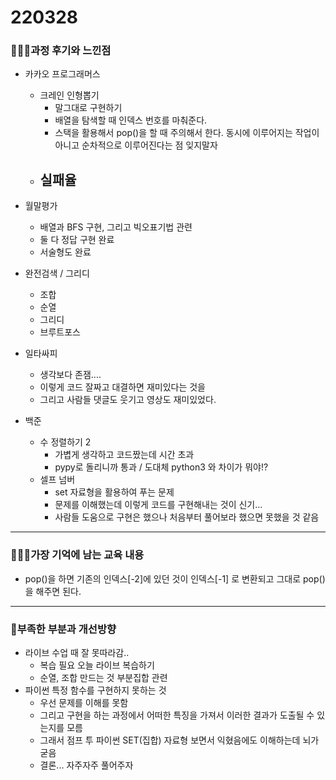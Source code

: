 # 220328

### 👨🏼‍🏫과정 후기와 느낀점

- 카카오 프로그래머스
  - 크레인 인형뽑기
    - 말그대로 구현하기
    - 배열을 탐색할 때 인덱스 번호를 마춰준다.
    - 스택을 활용해서 pop()을 할 때 주의해서 한다. 동시에 이루어지는 작업이 아니고 순차적으로 이루어진다는 점 잊지말자
  - 실패율
    - 



- 월말평가
  - 배열과 BFS 구현, 그리고 빅오표기법 관련
  - 둘 다 정답 구현 완료
  - 서술형도 완료



- 완전검색 / 그리디
  - 조합
  - 순열
  - 그리디
  - 브루트포스




- 일타싸피
  - 생각보다 존잼....
  - 이렇게 코드 잘짜고 대결하면 재미있다는 것을 
  - 그리고 사람들 댓글도 웃기고 영상도 재미있었다.



- 백준
  - 수 정렬하기 2
    - 가볍게 생각하고 코드짰는데 시간 초과
    - pypy로 돌리니까 통과 / 도대체 python3 와 차이가 뭐야!?
  - 셀프 넘버
    - set 자료형을 활용하여 푸는 문제
    - 문제를 이해했는데 이렇게 코드를 구현해내는 것이 신기...
    - 사람들 도움으로 구현은 했으나 처음부터 풀어보라 했으면 못했을 것 같음


---

### 💁🏼‍♂️가장 기억에 남는 교육 내용

- pop()을 하면 기존의 인덱스[-2]에 있던 것이 인덱스[-1] 로 변환되고 그대로 pop()을 해주면 된다.

---

### 💫부족한 부분과 개선방향

- 라이브 수업 때 잘 못따라감..
  - 복습 필요 오늘 라이브 복습하기
  - 순열, 조합 만드는 것 부분집합 관련
- 파이썬 특정 함수를 구현하지 못하는 것
  - 우선 문제를 이해를 못함
  - 그리고 구현을 하는 과정에서 어떠한 특징을 가져서 이러한 결과가 도출될 수 있는지를 모름
  - 그래서 점프 투 파이썬 SET(집합) 자료형 보면서 익혔음에도 이해하는데 뇌가 굳음
  - 결론... 자주자주 풀어주자
